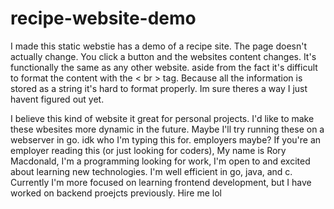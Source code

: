 # recipe-website-demo
I made this static webstie has a demo of a recipe site. The page doesn't actually change. 
You click a button and the websites content changes. It's functionally the same as any other website. 
aside from the fact it's difficult to format the content with the < br > tag. 
Because all the information is stored as a string it's hard to format properly. Im sure theres a way I just havent figured out yet.

I believe this kind of website it great for personal projects. I'd like to make these wbesites more dynamic in the future.
Maybe I'll try running these on a webserver in go. idk who I'm typing this for. employers maybe? If you're an employer 
reading this (or just looking for coders), My name is Rory Macdonald, I'm a programming looking for work, I'm open to 
and excited about learning new technologies. I'm well efficient in go, java, and c. 
Currently I'm more focused on learning frontend development, but I have worked on backend proejcts previously.
Hire me lol
